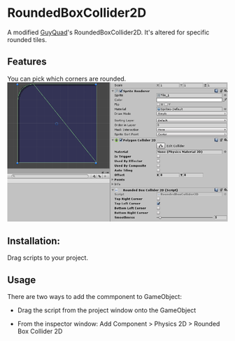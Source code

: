 # RoundedBoxCollider2D

A modified [GuyQuad](https://github.com/GuyQuad/Custom-2D-Colliders)'s RoundedBoxCollider2D.
It's altered for specific rounded tiles.

## Features
You can pick which corners are rounded.
![Screenshot](Example.png?raw=true "Example")

## Installation:
Drag scripts to your project.

## Usage
There are two ways to add the commponent to GameObject:

- Drag the script from the project window onto the GameObject
 
- From the inspector window: Add Component > Physics 2D > Rounded Box Collider 2D
